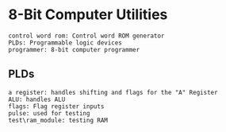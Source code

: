 8-Bit Computer Utilities
========================

`control word rom: Control word ROM generator`\
`PLDs: Programmable logic devices`\
`programmer: 8-bit computer programmer`

PLDs
----
`a register: handles shifting and flags for the "A" Register`\
`ALU: handles ALU`\
`flags: Flag register inputs`\
`pulse: used for testing`\
`test\ram_module: testing RAM`